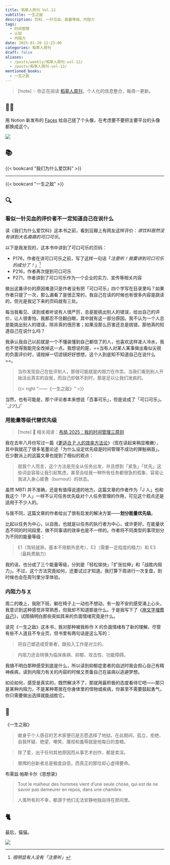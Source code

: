 ```yaml
---
title: 稻草人周刊 Vol.12
subtitle: 一生之敌
description: 饮料、一针见血、能量等级、内阻力
tags:
  - 时间管理
  - 认知
  - 内阻力
date: 2025-01-20 12:23:00
categories: 稻草人周刊
draft: false
aliases:
  - /posts/weekly/稻草人周刊-vol-12/
  - /posts/稻草人周刊-vol-12/
mentioned_books:
  - 一生之敌
---
```


> [!note] 💡
> 你正在阅读 [稻草人周刊](/categories/稻草人周刊/)，个人化的信息整合，每周一更新。

## 🏃‍♂️

用 Notion 新发布的 [Faces](https://faces.notion.com/) 给自己搓了个头像，在考虑要不要把主要平台的头像都换成这个。

![](https://image.guhub.cn/uPic/2025/01/avatar.png!small)

## 📚

{{< bookcard "我们为什么爱饮料" >}}

---

{{< bookcard "一生之敌" >}}

## 🔍

### 看似一针见血的评价者不一定知道自己在说什么

读《我们为什么爱饮料》这本书之前，看到豆瓣上有网友这样评价：*讲饮料居然没有讲到大名鼎鼎的可口可乐*。

以下是我发现的，这本书中讲到了可口可乐的页码：

- P176，作者在讲可口可乐之前，写了这样一句话「*注意听！我要讲到可口可乐的成分了！*」[^1]
- P216，作者再次提到可口可乐
- P271，作者讲到了可口可乐作为一个企业的实力、宣传等相关内容

做出这番评价的原因难道只是作者没有把「可口可乐」四个字写在目录里吗？如果作者只提了一次，那么漏看了是很正常的，我自己在读的时候也有很多内容是跳读的，但光是我记下来的页码就有三处。

每当我看见、读到或者听说有人很严厉，总是能挑出别人的错误，给出自己的评价，让人很害怕，我都忍不住翻白眼，其中就有这一部分原因。我不认为一个人总是能挑出别人的错误，除非真的很厉害；如果没那么厉害还总是挑错，那他真的知道自己在说什么吗？

我承认我自己以前就是一个不懂装懂到自己都信了的人，也喜欢这样泼人冷水，我也不觉得我能完全改掉这一点。我想说的是，==当有人对某人某事做出看似尖锐的负面评价时，请抛掉一切滤镜好好想想，这个人到底知不知道自己在说什么==。

> 当你发现自己在批评别人，那很可能就是内阻力在作祟。当我们看到别人开始活出真实的自我，而自己却做不到时，那是足以让我们发疯的。
>
> {{< right "——《一生之敌》" >}}

当然，也有可能是，那个评论者本来想说「百事可乐」，但是说成了「可口可乐」。¯\_(ツ)_/¯

### 用能量等级代替优先级

> [!note] 📖
> 相关阅读：[布局 2025：我的时间管理三原则](https://sspai.com/post/95533)

我在去年八月份写过一篇《[更适合 P 人的效率方法论](/posts/更适合-p-人的效率方法论/)》（现在读起来稍显稚嫩），其中我就花了很多笔墨论述「为什么设定优先级是时间管理不成功的罪魁祸首」。在少数派上的这篇文章也提到了相似的观点：

> 就我个人而言，这个方法是完全从任务出发，并且想到「紧急」「优先」这些词会容易让我引起焦虑，甚至会给我一种所有任务都很急的假象，容易让我进入身心疲惫（burnout）的状态。

虽然 MBTI 并不准确，还是有值得说道的地方。这篇文章的作者作为「J 人」也和我这个「P 人」一样不认可任务优先级对个人任务管理的作用，可见这个观点还是适用于不少人的。

与我不同，这篇文章的作者给出了很有启发的解决方案——**划分能量优先级**。

比起以任务为中心，以自我，也就是以任务的执行者为中心，或许更好。在能量状态不同的时间段里，做不同事请的效率也是不一样的。作者将不同类型的事项划分为不同的能量等级：

> E1（驾轻就熟，基本不用额外思考）、E2（需要一定程度的精力）和 E3 （最耗费脑力）

我的话，也分成了三个能量等级，分别是「轻松愉快」「扩张拉伸」和「战胜内阻力」。不过，这个方法究竟如何，还要试过才知道。我打算下周进行一次复盘，到时候也会在周刊里分享体验。

### 内阻力与 [X](/posts/用文字埋葬自己/)

周二的晚上，我刚下班，躺在椅子上一动也不想动，有一股不安的感受涌上心头，我意识到这种感觉非常熟悉，但我却不知道那是什么。于是我写下了《[用文字埋葬自己](/posts/用文字埋葬自己/)》，试图搞明白那些突如其来的负面情绪究竟是什么。

读完《一生之敌》这本书，我对那种被我称作 X 的负面情绪有了新的理解。尽管有些不人道且不专业页，但书里有两句话是这么写的：

> 将自己塑造成受害者，跟投入工作是对立的。

> 内阻力还会转换为临床疾病、抑郁、攻击性、功能障碍。

我搞不明白那种感受到底是什么，所以读到抑郁症患者的自述时我会担心自己有精神疾病，读到内阻力有关的内容的时候又责备自己在装病以逃避梦想。

如论如何，感受是真实的，既然解决不了，那就用最积极的态度看待它吧——那只是某种内阻力，不是某种寄居在你身体里的怪物或疾病，你甚至不需要鼓起勇气，你只需要做出选择就能战胜它。

## 📒

《一生之敌》

> 献身于个人感召的艺术家便已是志愿选择了地狱。在此期间，孤立、拒绝、自我怀疑、绝望、嘲笑、蔑视和羞辱就是他每日的食粮。

> 除了爱，出于任何其他原因而从事艺术创作，都是卖淫。

> 冒牌的创新者总是极度自信，而真正的那位却心虚得要命。

布莱兹·帕斯卡尔《思想录》

> Tout le malheur des hommes vient d’une seule chose, qui est de ne savoir pas demeurer en repos, dans une chambre.
>
> 人类所有的不幸，都源于他们无法安静地独自待在房间里。

## 🐈

最后，猫猫。

![](https://image.guhub.cn/uPic/2025/01/IMG_1385.JPG)

[^1]: *很明显有人没有「注意听」*
